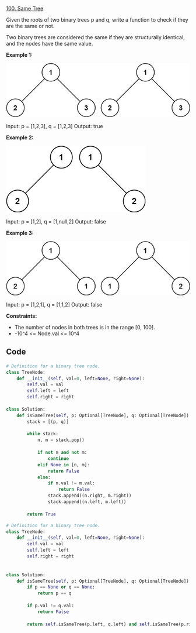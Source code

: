 [100. Same Tree](https://leetcode.com/problems/same-tree/description/)

Given the roots of two binary trees p and q, write a function to check if they are the same or not.

Two binary trees are considered the same if they are structurally identical, and the nodes have the same value.

**Example 1:**

![alt text](image.png)

Input: p = [1,2,3], q = [1,2,3]
Output: true

**Example 2:**

![alt text](image-1.png)

Input: p = [1,2], q = [1,null,2]
Output: false

**Example 3:**

![alt text](image-2.png)

Input: p = [1,2,1], q = [1,1,2]
Output: false

**Constraints:**

- The number of nodes in both trees is in the range [0, 100].
- -10^4 <= Node.val <= 10^4

## Code

```py
# Definition for a binary tree node.
class TreeNode:
    def __init__(self, val=0, left=None, right=None):
        self.val = val
        self.left = left
        self.right = right

class Solution:
    def isSameTree(self, p: Optional[TreeNode], q: Optional[TreeNode]) -> bool:
        stack = [(p, q)]

        while stack:
            n, m = stack.pop()

            if not n and not m:
                continue
            elif None in [n, m]:
                return False
            else:
                if n.val != m.val:
                    return False
                stack.append((n.right, m.right))
                stack.append((n.left, m.left))

        return True
```

```py
# Definition for a binary tree node.
class TreeNode:
    def __init__(self, val=0, left=None, right=None):
        self.val = val
        self.left = left
        self.right = right


class Solution:
    def isSameTree(self, p: Optional[TreeNode], q: Optional[TreeNode]) -> bool:
        if p == None or q == None:
            return p == q

        if p.val != q.val:
            return False

        return self.isSameTree(p.left, q.left) and self.isSameTree(p.right, q.right)
```
